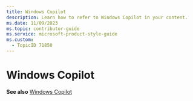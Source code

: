 ```yaml
---
title: Windows Copilot
description: Learn how to refer to Windows Copilot in your content.
ms.date: 11/09/2023
ms.topic: contributor-guide
ms.service: microsoft-product-style-guide
ms.custom:
  - TopicID 71850
---
```



# Windows Copilot

**See also** [Windows Copilot](https://styleguides.azurewebsites.net/Styleguide/Read?id=2696&topicid=71502 "Windows Copilot")

